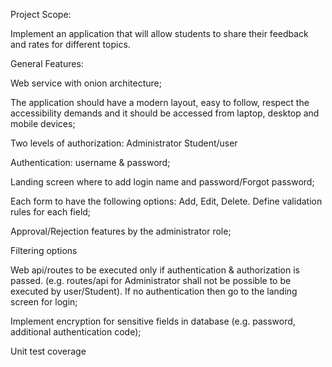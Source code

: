 Project Scope:

Implement an application that will allow students to share their feedback and rates for different topics.

General Features:

Web service with onion architecture;

The application should have a modern layout, easy to follow, respect the accessibility demands and it should be accessed from laptop, desktop and mobile devices;

Two levels of authorization:
Administrator
Student/user

Authentication: username & password;

Landing screen where to add login name and password/Forgot password;

Each form to have the following options: Add, Edit, Delete. Define validation rules for each field;

Approval/Rejection features by the administrator role;

Filtering options 

Web api/routes to be executed only if authentication & authorization is passed. (e.g. routes/api for Administrator shall not be possible to be executed by user/Student). If no authentication then go to the landing screen for login;

Implement encryption for sensitive fields in database (e.g. password, additional authentication code);

Unit test coverage 


